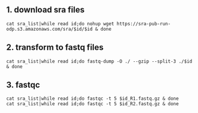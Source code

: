 ## 1. download sra files
```
cat sra_list|while read id;do nohup wget https://sra-pub-run-odp.s3.amazonaws.com/sra/$id/$id & done
```
## 2. transform to fastq files
```
cat sra_list|while read id;do fastq-dump -O ./ --gzip --split-3 ./$id & done
```
## 3. fastqc
```
cat sra_list|while read id;do fastqc -t 5 $id_R1.fastq.gz & done
cat sra_list|while read id;do fastqc -t 5 $id_R2.fastq.gz & done
```
